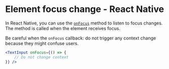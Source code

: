 # Element focus change - React Native

In React Native, you can use the [`onFocus`](https://reactnative.dev/docs/next/textinput#onfocus) method to listen to focus changes. The method is called when the element receives focus.

Be careful when the `onFocus` callback: do not trigger any context change because they might confuse users.

```jsx
<TextInput onFocus={() => {
    // Do not change context
}} />
```
